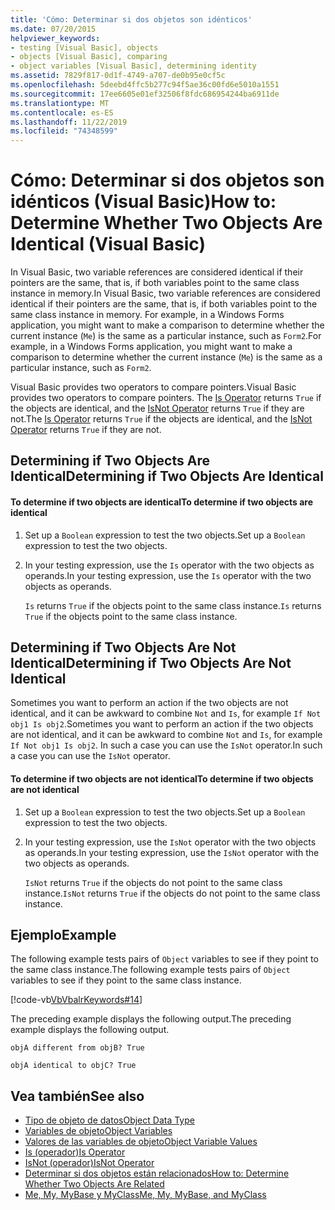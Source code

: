 ```yaml
---
title: 'Cómo: Determinar si dos objetos son idénticos'
ms.date: 07/20/2015
helpviewer_keywords:
- testing [Visual Basic], objects
- objects [Visual Basic], comparing
- object variables [Visual Basic], determining identity
ms.assetid: 7829f817-0d1f-4749-a707-de0b95e0cf5c
ms.openlocfilehash: 5deebd4ffc5b277c94f5ae36c00fd6e5010a1551
ms.sourcegitcommit: 17ee6605e01ef32506f8fdc686954244ba6911de
ms.translationtype: MT
ms.contentlocale: es-ES
ms.lasthandoff: 11/22/2019
ms.locfileid: "74348599"
---
```

# <a name="how-to-determine-whether-two-objects-are-identical-visual-basic"></a><span data-ttu-id="fdff6-102">Cómo: Determinar si dos objetos son idénticos (Visual Basic)</span><span class="sxs-lookup"><span data-stu-id="fdff6-102">How to: Determine Whether Two Objects Are Identical (Visual Basic)</span></span>
<span data-ttu-id="fdff6-103">In Visual Basic, two variable references are considered identical if their pointers are the same, that is, if both variables point to the same class instance in memory.</span><span class="sxs-lookup"><span data-stu-id="fdff6-103">In Visual Basic, two variable references are considered identical if their pointers are the same, that is, if both variables point to the same class instance in memory.</span></span> <span data-ttu-id="fdff6-104">For example, in a Windows Forms application, you might want to make a comparison to determine whether the current instance (`Me`) is the same as a particular instance, such as `Form2`.</span><span class="sxs-lookup"><span data-stu-id="fdff6-104">For example, in a Windows Forms application, you might want to make a comparison to determine whether the current instance (`Me`) is the same as a particular instance, such as `Form2`.</span></span>  
  
 <span data-ttu-id="fdff6-105">Visual Basic provides two operators to compare pointers.</span><span class="sxs-lookup"><span data-stu-id="fdff6-105">Visual Basic provides two operators to compare pointers.</span></span> <span data-ttu-id="fdff6-106">The [Is Operator](../../../../visual-basic/language-reference/operators/is-operator.md) returns `True` if the objects are identical, and the [IsNot Operator](../../../../visual-basic/language-reference/operators/isnot-operator.md) returns `True` if they are not.</span><span class="sxs-lookup"><span data-stu-id="fdff6-106">The [Is Operator](../../../../visual-basic/language-reference/operators/is-operator.md) returns `True` if the objects are identical, and the [IsNot Operator](../../../../visual-basic/language-reference/operators/isnot-operator.md) returns `True` if they are not.</span></span>  
  
## <a name="determining-if-two-objects-are-identical"></a><span data-ttu-id="fdff6-107">Determining if Two Objects Are Identical</span><span class="sxs-lookup"><span data-stu-id="fdff6-107">Determining if Two Objects Are Identical</span></span>  
  
#### <a name="to-determine-if-two-objects-are-identical"></a><span data-ttu-id="fdff6-108">To determine if two objects are identical</span><span class="sxs-lookup"><span data-stu-id="fdff6-108">To determine if two objects are identical</span></span>  
  
1. <span data-ttu-id="fdff6-109">Set up a `Boolean` expression to test the two objects.</span><span class="sxs-lookup"><span data-stu-id="fdff6-109">Set up a `Boolean` expression to test the two objects.</span></span>  
  
2. <span data-ttu-id="fdff6-110">In your testing expression, use the `Is` operator with the two objects as operands.</span><span class="sxs-lookup"><span data-stu-id="fdff6-110">In your testing expression, use the `Is` operator with the two objects as operands.</span></span>  
  
     <span data-ttu-id="fdff6-111">`Is` returns `True` if the objects point to the same class instance.</span><span class="sxs-lookup"><span data-stu-id="fdff6-111">`Is` returns `True` if the objects point to the same class instance.</span></span>  
  
## <a name="determining-if-two-objects-are-not-identical"></a><span data-ttu-id="fdff6-112">Determining if Two Objects Are Not Identical</span><span class="sxs-lookup"><span data-stu-id="fdff6-112">Determining if Two Objects Are Not Identical</span></span>  
 <span data-ttu-id="fdff6-113">Sometimes you want to perform an action if the two objects are not identical, and it can be awkward to combine `Not` and `Is`, for example `If Not obj1 Is obj2`.</span><span class="sxs-lookup"><span data-stu-id="fdff6-113">Sometimes you want to perform an action if the two objects are not identical, and it can be awkward to combine `Not` and `Is`, for example `If Not obj1 Is obj2`.</span></span> <span data-ttu-id="fdff6-114">In such a case you can use the `IsNot` operator.</span><span class="sxs-lookup"><span data-stu-id="fdff6-114">In such a case you can use the `IsNot` operator.</span></span>  
  
#### <a name="to-determine-if-two-objects-are-not-identical"></a><span data-ttu-id="fdff6-115">To determine if two objects are not identical</span><span class="sxs-lookup"><span data-stu-id="fdff6-115">To determine if two objects are not identical</span></span>  
  
1. <span data-ttu-id="fdff6-116">Set up a `Boolean` expression to test the two objects.</span><span class="sxs-lookup"><span data-stu-id="fdff6-116">Set up a `Boolean` expression to test the two objects.</span></span>  
  
2. <span data-ttu-id="fdff6-117">In your testing expression, use the `IsNot` operator with the two objects as operands.</span><span class="sxs-lookup"><span data-stu-id="fdff6-117">In your testing expression, use the `IsNot` operator with the two objects as operands.</span></span>  
  
     <span data-ttu-id="fdff6-118">`IsNot` returns `True` if the objects do not point to the same class instance.</span><span class="sxs-lookup"><span data-stu-id="fdff6-118">`IsNot` returns `True` if the objects do not point to the same class instance.</span></span>  
  
## <a name="example"></a><span data-ttu-id="fdff6-119">Ejemplo</span><span class="sxs-lookup"><span data-stu-id="fdff6-119">Example</span></span>  
 <span data-ttu-id="fdff6-120">The following example tests pairs of `Object` variables to see if they point to the same class instance.</span><span class="sxs-lookup"><span data-stu-id="fdff6-120">The following example tests pairs of `Object` variables to see if they point to the same class instance.</span></span>  
  
 [!code-vb[VbVbalrKeywords#14](~/samples/snippets/visualbasic/VS_Snippets_VBCSharp/VbVbalrKeywords/VB/class7.vb#14)]  
  
 <span data-ttu-id="fdff6-121">The preceding example displays the following output.</span><span class="sxs-lookup"><span data-stu-id="fdff6-121">The preceding example displays the following output.</span></span>  
  
 `objA different from objB? True`  
  
 `objA identical to objC? True`  
  
## <a name="see-also"></a><span data-ttu-id="fdff6-122">Vea también</span><span class="sxs-lookup"><span data-stu-id="fdff6-122">See also</span></span>

- [<span data-ttu-id="fdff6-123">Tipo de objeto de datos</span><span class="sxs-lookup"><span data-stu-id="fdff6-123">Object Data Type</span></span>](../../../../visual-basic/language-reference/data-types/object-data-type.md)
- [<span data-ttu-id="fdff6-124">Variables de objeto</span><span class="sxs-lookup"><span data-stu-id="fdff6-124">Object Variables</span></span>](../../../../visual-basic/programming-guide/language-features/variables/object-variables.md)
- [<span data-ttu-id="fdff6-125">Valores de las variables de objeto</span><span class="sxs-lookup"><span data-stu-id="fdff6-125">Object Variable Values</span></span>](../../../../visual-basic/programming-guide/language-features/variables/object-variable-values.md)
- [<span data-ttu-id="fdff6-126">Is (operador)</span><span class="sxs-lookup"><span data-stu-id="fdff6-126">Is Operator</span></span>](../../../../visual-basic/language-reference/operators/is-operator.md)
- [<span data-ttu-id="fdff6-127">IsNot (operador)</span><span class="sxs-lookup"><span data-stu-id="fdff6-127">IsNot Operator</span></span>](../../../../visual-basic/language-reference/operators/isnot-operator.md)
- [<span data-ttu-id="fdff6-128">Determinar si dos objetos están relacionados</span><span class="sxs-lookup"><span data-stu-id="fdff6-128">How to: Determine Whether Two Objects Are Related</span></span>](../../../../visual-basic/programming-guide/language-features/variables/how-to-determine-whether-two-objects-are-related.md)
- [<span data-ttu-id="fdff6-129">Me, My, MyBase y MyClass</span><span class="sxs-lookup"><span data-stu-id="fdff6-129">Me, My, MyBase, and MyClass</span></span>](../../../../visual-basic/programming-guide/program-structure/me-my-mybase-and-myclass.md)
